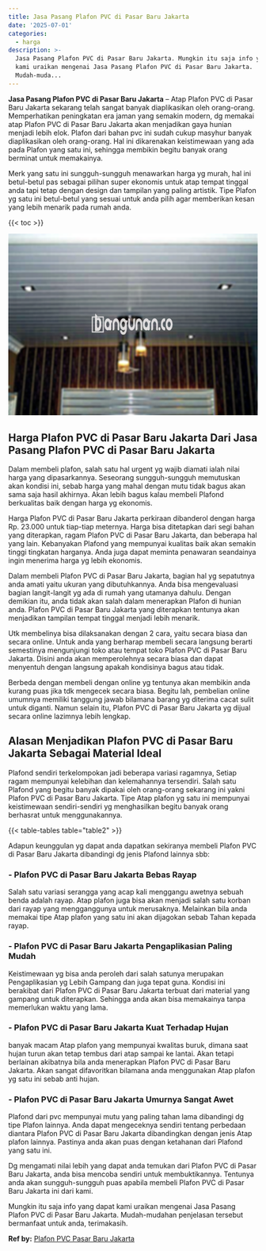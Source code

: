 ```yaml
---
title: Jasa Pasang Plafon PVC di Pasar Baru Jakarta
date: '2025-07-01'
categories:
  - harga
description: >-
  Jasa Pasang Plafon PVC di Pasar Baru Jakarta. Mungkin itu saja info yang dapat
  kami uraikan mengenai Jasa Pasang Plafon PVC di Pasar Baru Jakarta.
  Mudah-muda...
---
```


**Jasa Pasang Plafon PVC di Pasar Baru Jakarta** – Atap Plafon PVC di Pasar Baru Jakarta sekarang telah sangat banyak diaplikasikan oleh orang-orang. Memperhatikan peningkatan era jaman yang semakin modern, dg memakai atap Plafon PVC di Pasar Baru Jakarta akan menjadikan gaya hunian menjadi lebih elok. Plafon dari bahan pvc ini sudah cukup masyhur banyak diaplikasikan oleh orang-orang. Hal ini dikarenakan keistimewaan yang ada pada Plafon yang satu ini, sehingga membikin begitu banyak orang berminat untuk memakainya.

Merk yang satu ini sungguh-sungguh menawarkan harga yg murah, hal ini betul-betul pas sebagai pilihan super ekonomis untuk atap tempat tinggal anda tapi tetap dengan design dan tampilan yang paling artistik. Tipe Plafon yg satu ini betul-betul yang sesuai untuk anda pilih agar memberikan kesan yang lebih menarik pada rumah anda.

{{< toc >}}

![Jasa Pasang Plafon PVC di Pasar Baru Jakarta](/images/flafond-pvc-murah15.png)

## Harga Plafon PVC di Pasar Baru Jakarta Dari Jasa Pasang Plafon PVC di Pasar Baru Jakarta

Dalam membeli plafon, salah satu hal urgent yg wajib diamati ialah nilai harga yang dipasarkannya. Seseorang sungguh-sungguh memutuskan akan kondisi ini, sebab harga yang mahal dengan mutu tidak bagus akan sama saja hasil akhirnya. Akan lebih bagus kalau membeli Plafond berkualitas baik dengan harga yg ekonomis.

Harga Plafon PVC di Pasar Baru Jakarta perkiraan dibanderol dengan harga Rp. 23.000 untuk tiap-tiap meternya. Harga bisa ditetapkan dari segi bahan yang diterapkan, ragam Plafon PVC di Pasar Baru Jakarta, dan beberapa hal yang lain. Kebanyakan Plafond yang mempunyai kualitas baik akan semakin tinggi tingkatan harganya. Anda juga dapat meminta penawaran seandainya ingin menerima harga yg lebih ekonomis.

Dalam membeli Plafon PVC di Pasar Baru Jakarta, bagian hal yg sepatutnya anda amati yaitu ukuran yang dibutuhkannya. Anda bisa mengevaluasi bagian langit-langit yg ada di rumah yang utamanya dahulu. Dengan demikian itu, anda tidak akan salah dalam menerapkan Plafon di hunian anda. Plafon PVC di Pasar Baru Jakarta yang diterapkan tentunya akan menjadikan tampilan tempat tinggal menjadi lebih menarik.

Utk membelinya bisa dilaksanakan dengan 2 cara, yaitu secara biasa dan secara online. Untuk anda yang berharap membeli secara langsung berarti semestinya mengunjungi toko atau tempat toko Plafon PVC di Pasar Baru Jakarta. Disini anda akan memperolehnya secara biasa dan dapat menyentuh dengan langsung apakah kondisinya bagus atau tidak.

Berbeda dengan membeli dengan online yg tentunya akan membikin anda kurang puas jika tdk mengecek secara biasa. Begitu lah, pembelian online umumnya memiliki tanggung jawab bilamana barang yg diterima cacat sulit untuk diganti. Namun selain itu, Plafon PVC di Pasar Baru Jakarta yg dijual secara online lazimnya lebih lengkap.

## Alasan Menjadikan Plafon PVC di Pasar Baru Jakarta Sebagai Material Ideal

Plafond sendiri terkelompokan jadi beberapa variasi ragamnya, Setiap ragam mempunyai kelebihan dan kelemahannya tersendiri. Salah satu Plafond yang begitu banyak dipakai oleh orang-orang sekarang ini yakni Plafon PVC di Pasar Baru Jakarta. Tipe Atap plafon yg satu ini mempunyai keistimewaan sendiri-sendiri yg menghasilkan begitu banyak orang berhasrat untuk menggunakannya.

{{< table-tables table="table2" >}}

Adapun keunggulan yg dapat anda dapatkan sekiranya membeli Plafon PVC di Pasar Baru Jakarta dibandingi dg jenis Plafond lainnya sbb:

### \- Plafon PVC di Pasar Baru Jakarta Bebas Rayap

Salah satu variasi serangga yang acap kali menggangu awetnya sebuah benda adalah rayap. Atap plafon juga bisa akan menjadi salah satu korban dari rayap yang mengganggunya untuk merusaknya. Melainkan bila anda memakai tipe Atap plafon yang satu ini akan dijagokan sebab Tahan kepada rayap.

### \- Plafon PVC di Pasar Baru Jakarta Pengaplikasian Paling Mudah

Keistimewaan yg bisa anda peroleh dari salah satunya merupakan Pengaplikasian yg Lebih Gampang dan juga tepat guna. Kondisi ini berakibat dari Plafon PVC di Pasar Baru Jakarta terbuat dari material yang gampang untuk diterapkan. Sehingga anda akan bisa memakainya tanpa memerlukan waktu yang lama.

### \- Plafon PVC di Pasar Baru Jakarta Kuat Terhadap Hujan

banyak macam Atap plafon yang mempunyai kwalitas buruk, dimana saat hujan turun akan tetap tembus dari atap sampai ke lantai. Akan tetapi berlainan akibatnya bila anda menerapkan Plafon PVC di Pasar Baru Jakarta. Akan sangat difavoritkan bilamana anda menggunakan Atap plafon yg satu ini sebab anti hujan.

### \- Plafon PVC di Pasar Baru Jakarta Umurnya Sangat Awet

Plafond dari pvc mempunyai mutu yang paling tahan lama dibandingi dg tipe Plafon lainnya. Anda dapat mengeceknya sendiri tentang perbedaan diantara Plafon PVC di Pasar Baru Jakarta dibandingkan dengan jenis Atap plafon lainnya. Pastinya anda akan puas dengan ketahanan dari Plafond yang satu ini.

Dg mengamati nilai lebih yang dapat anda temukan dari Plafon PVC di Pasar Baru Jakarta, anda bisa mencoba sendiri untuk membuktikannya. Tentunya anda akan sungguh-sungguh puas apabila membeli Plafon PVC di Pasar Baru Jakarta ini dari kami.

Mungkin itu saja info yang dapat kami uraikan mengenai Jasa Pasang Plafon PVC di Pasar Baru Jakarta. Mudah-mudahan penjelasan tersebut bermanfaat untuk anda, terimakasih.

**Ref by:** [Plafon PVC Pasar Baru Jakarta](https://id.wikipedia.org/wiki/Plafon)
